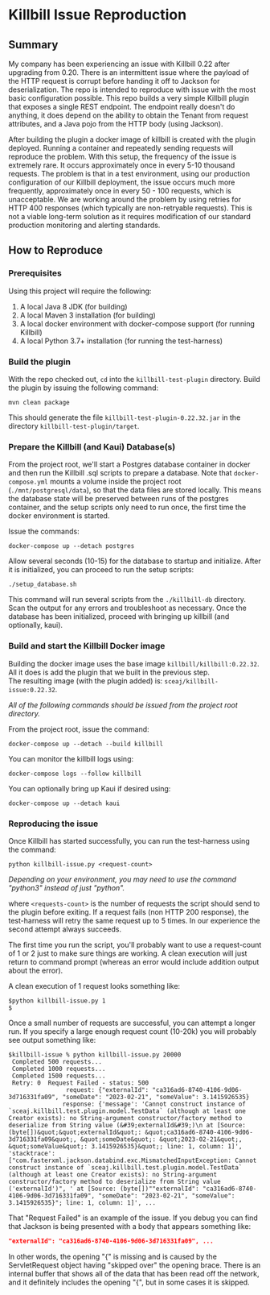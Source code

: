 # Killbill Issue Reproduction

## Summary

My company has been experiencing an issue with Killbill 0.22 after upgrading from 0.20.
There is an intermittent issue where the payload of the HTTP request is corrupt before handing it off to Jackson for 
deserialization.
The repo is intended to reproduce with issue with the most basic configuration possible.
This repo builds a very simple Killbill plugin that exposes a single REST endpoint.
The endpoint really doesn't do anything, it does depend on the ability to obtain the Tenant from request attributes, 
and a Java pojo from the HTTP body (using Jackson).

After building the plugin a docker image of killbill is created with the plugin deployed. Running a container and 
repeatedly sending requests will reproduce the problem.  With this setup, the frequency of the issue is extremely rare.
It occurs approximately once in every 5-10 thousand requests.  The problem is that in a test environment, using our 
production configuration of our Killbill deployment, the issue occurs much more frequently, approximately once in every 
50 - 100 requests, which is unacceptable.  We are working around the problem by using retries for HTTP 400 responses 
(which typically are non-retryable requests).  This is not a viable long-term solution as it requires modification of 
our standard production monitoring and alerting standards.

## How to Reproduce

### Prerequisites

Using this project will require the following:
1. A local Java 8 JDK (for building)
2. A local Maven 3 installation (for building)
3. A local docker environment with docker-compose support (for running Killbill)
4. A local Python 3.7+  installation (for running the test-harness)

### Build the plugin

With the repo checked out, `cd` into the `killbill-test-plugin` directory.
Build the plugin by issuing the following command:
```shell
mvn clean package
```
This should generate the file `killbill-test-plugin-0.22.32.jar` in the directory `killbill-test-plugin/target`.

### Prepare the Killbill (and Kaui) Database(s)

From the project root, we'll start a Postgres database container in docker and then 
run the Killbill .sql scripts to prepare a database.  Note that `docker-compose.yml` mounts 
a volume inside the project root (`./mnt/postgresql/data`), so that the data files are stored locally.   This means the 
database state will be preserved between runs of the postgres container, and the setup scripts 
only need to run once, the first time the docker environment is started.

Issue the commands:
```shell
docker-compose up --detach postgres
```
Allow several seconds (10-15) for the database to startup and initialize.  After it is 
initialized, you can proceed to run the setup scripts:
```shell
./setup_database.sh
```
This command will run several scripts from the `./killbill-db` directory.  Scan the output for any 
errors and troubleshoot as necessary.  Once the database has been initialized, proceed with bringing up 
killbill (and optionally, kaui).

### Build and start the Killbill Docker image

Building the docker image uses the base image `killbill/killbill:0.22.32`.  
All it does is add the plugin that we built in the previous step.  
The resulting image (with the plugin added) is: `sceaj/killbill-issue:0.22.32`.

_All of the following commands should be issued from the project root directory._

From the project root, issue the command:
```shell
docker-compose up --detach --build killbill
```
You can monitor the killbill logs using:
```shell
docker-compose logs --follow killbill
```

You can optionally bring up Kaui if desired using:
```shell
docker-compose up --detach kaui
```

### Reproducing the issue

Once Killbill has started successfully, you can run the test-harness using the command:
```shell
python killbill-issue.py <request-count>
```
_Depending on your environment, you may need to use the command "python3" instead of just "python"._

where `<requests-count>` is the number of requests the script should send to the plugin before exiting.
If a request fails (non HTTP 200 response), the test-harness will retry the same request up to 5 times.  In our 
experience the second attempt always succeeds.

The first time you run the script, you'll probably want to use a request-count of 1 or 2 just to make sure things are 
working.  A clean execution will just return to command prompt (whereas an error would include addition 
output about the error).

A clean execution of 1 request looks something like:
```shell
$python killbill-issue.py 1
$
```

Once a small number of requests are successful, you can attempt a longer run.  If you specify a large enough
request count (10-20k) you will probably see output something like:
```shell
$killbill-issue % python killbill-issue.py 20000
 Completed 500 requests...
 Completed 1000 requests...
 Completed 1500 requests...
 Retry: 0  Request Failed - status: 500
                request: {"externalId": "ca316ad6-8740-4106-9d06-3d716331fa09", "someDate": "2023-02-21", "someValue": 3.1415926535}
               response: {'message': 'Cannot construct instance of `sceaj.killbill.test.plugin.model.TestData` (although at least one Creator exists): no String-argument constructor/factory method to deserialize from String value (&#39;externalId&#39;)\n at [Source: (byte[])&quot;&quot;externalId&quot;: &quot;ca316ad6-8740-4106-9d06-3d716331fa09&quot;, &quot;someDate&quot;: &quot;2023-02-21&quot;, &quot;someValue&quot;: 3.1415926535}&quot;; line: 1, column: 1]', 'stacktrace': ["com.fasterxml.jackson.databind.exc.MismatchedInputException: Cannot construct instance of `sceaj.killbill.test.plugin.model.TestData` (although at least one Creator exists): no String-argument constructor/factory method to deserialize from String value ('externalId')", ' at [Source: (byte[])""externalId": "ca316ad6-8740-4106-9d06-3d716331fa09", "someDate": "2023-02-21", "someValue": 3.1415926535}"; line: 1, column: 1]', ...
```
That "Request Failed" is an example of the issue.  If you debug you can find that Jackson is being presented with a body that appears something like:
```json
"externalId": "ca316ad6-8740-4106-9d06-3d716331fa09", ...
```
In other words, the opening "{" is missing and is caused by the ServletRequest object having "skipped over" the opening brace.  There is an internal buffer that 
shows all of the data that has been read off the network, and it definitely includes the opening "{", but in some cases it is skipped.
